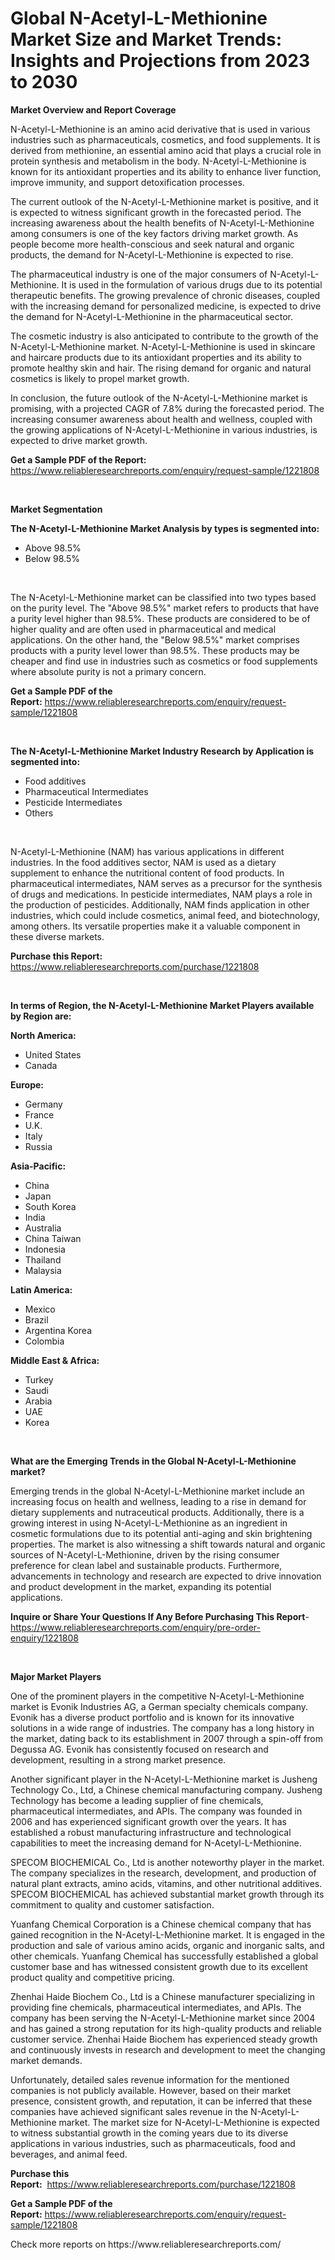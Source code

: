 <p><h1>Global N-Acetyl-L-Methionine Market Size and Market Trends: Insights and Projections from 2023 to 2030</h1></p><p><strong>Market Overview and Report Coverage</strong></p>
<p><p>N-Acetyl-L-Methionine is an amino acid derivative that is used in various industries such as pharmaceuticals, cosmetics, and food supplements. It is derived from methionine, an essential amino acid that plays a crucial role in protein synthesis and metabolism in the body. N-Acetyl-L-Methionine is known for its antioxidant properties and its ability to enhance liver function, improve immunity, and support detoxification processes.</p><p>The current outlook of the N-Acetyl-L-Methionine market is positive, and it is expected to witness significant growth in the forecasted period. The increasing awareness about the health benefits of N-Acetyl-L-Methionine among consumers is one of the key factors driving market growth. As people become more health-conscious and seek natural and organic products, the demand for N-Acetyl-L-Methionine is expected to rise.</p><p>The pharmaceutical industry is one of the major consumers of N-Acetyl-L-Methionine. It is used in the formulation of various drugs due to its potential therapeutic benefits. The growing prevalence of chronic diseases, coupled with the increasing demand for personalized medicine, is expected to drive the demand for N-Acetyl-L-Methionine in the pharmaceutical sector.</p><p>The cosmetic industry is also anticipated to contribute to the growth of the N-Acetyl-L-Methionine market. N-Acetyl-L-Methionine is used in skincare and haircare products due to its antioxidant properties and its ability to promote healthy skin and hair. The rising demand for organic and natural cosmetics is likely to propel market growth.</p><p>In conclusion, the future outlook of the N-Acetyl-L-Methionine market is promising, with a projected CAGR of 7.8% during the forecasted period. The increasing consumer awareness about health and wellness, coupled with the growing applications of N-Acetyl-L-Methionine in various industries, is expected to drive market growth.</p></p>
<p><strong>Get a Sample PDF of the Report:</strong> <a href="https://www.reliableresearchreports.com/enquiry/request-sample/1221808">https://www.reliableresearchreports.com/enquiry/request-sample/1221808</a></p>
<p>&nbsp;</p>
<p><strong>Market Segmentation</strong></p>
<p><strong>The N-Acetyl-L-Methionine Market Analysis by types is segmented into:</strong></p>
<p><ul><li>Above 98.5%</li><li>Below 98.5%</li></ul></p>
<p>&nbsp;</p>
<p><p>The N-Acetyl-L-Methionine market can be classified into two types based on the purity level. The "Above 98.5%" market refers to products that have a purity level higher than 98.5%. These products are considered to be of higher quality and are often used in pharmaceutical and medical applications. On the other hand, the "Below 98.5%" market comprises products with a purity level lower than 98.5%. These products may be cheaper and find use in industries such as cosmetics or food supplements where absolute purity is not a primary concern.</p></p>
<p><strong>Get a Sample PDF of the Report:</strong>&nbsp;<a href="https://www.reliableresearchreports.com/enquiry/request-sample/1221808">https://www.reliableresearchreports.com/enquiry/request-sample/1221808</a></p>
<p>&nbsp;</p>
<p><strong>The N-Acetyl-L-Methionine Market Industry Research by Application is segmented into:</strong></p>
<p><ul><li>Food additives</li><li>Pharmaceutical Intermediates</li><li>Pesticide Intermediates</li><li>Others</li></ul></p>
<p>&nbsp;</p>
<p><p>N-Acetyl-L-Methionine (NAM) has various applications in different industries. In the food additives sector, NAM is used as a dietary supplement to enhance the nutritional content of food products. In pharmaceutical intermediates, NAM serves as a precursor for the synthesis of drugs and medications. In pesticide intermediates, NAM plays a role in the production of pesticides. Additionally, NAM finds application in other industries, which could include cosmetics, animal feed, and biotechnology, among others. Its versatile properties make it a valuable component in these diverse markets.</p></p>
<p><strong>Purchase this Report:</strong>&nbsp; <a href="https://www.reliableresearchreports.com/purchase/1221808">https://www.reliableresearchreports.com/purchase/1221808</a></p>
<p>&nbsp;</p>
<p><strong>In terms of Region, the N-Acetyl-L-Methionine Market Players available by Region are:</strong></p>
<p>
    <p> <strong> North America: </strong>
        <ul>
            <li>United States</li>
            <li>Canada</li>
        </ul>
        </p> 
    <p> <strong> Europe: </strong>
        <ul>
            <li>Germany</li>
            <li>France</li>
            <li>U.K.</li>
            <li>Italy</li>
            <li>Russia</li>
        </ul>
        </p> 
    <p> <strong> Asia-Pacific: </strong>
        <ul>
            <li>China</li>
            <li>Japan</li>
            <li>South Korea</li>
            <li>India</li>
            <li>Australia</li>
            <li>China Taiwan</li>
            <li>Indonesia</li>
            <li>Thailand</li>
            <li>Malaysia</li>
        </ul>
        </p> 
    <p> <strong> Latin America: </strong>
        <ul>
            <li>Mexico</li>
            <li>Brazil</li>
            <li>Argentina Korea</li>
            <li>Colombia</li>
        </ul>
        </p> 
    <p> <strong> Middle East & Africa: </strong>
        <ul>
            <li>Turkey</li>
            <li>Saudi</li>
            <li>Arabia</li>
            <li>UAE</li>
            <li>Korea</li>
        </ul>
    </p>
    </p>
<p>&nbsp;</p>
<p><strong>What are the Emerging Trends in the Global N-Acetyl-L-Methionine market?</strong></p>
<p><p>Emerging trends in the global N-Acetyl-L-Methionine market include an increasing focus on health and wellness, leading to a rise in demand for dietary supplements and nutraceutical products. Additionally, there is a growing interest in using N-Acetyl-L-Methionine as an ingredient in cosmetic formulations due to its potential anti-aging and skin brightening properties. The market is also witnessing a shift towards natural and organic sources of N-Acetyl-L-Methionine, driven by the rising consumer preference for clean label and sustainable products. Furthermore, advancements in technology and research are expected to drive innovation and product development in the market, expanding its potential applications.</p></p>
<p><strong>Inquire or Share Your Questions If Any Before Purchasing This Report</strong>- <a href="https://www.reliableresearchreports.com/enquiry/pre-order-enquiry/1221808">https://www.reliableresearchreports.com/enquiry/pre-order-enquiry/1221808</a></p>
<p>&nbsp;</p>
<p><strong>Major Market Players</strong></p>
<p><p>One of the prominent players in the competitive N-Acetyl-L-Methionine market is Evonik Industries AG, a German specialty chemicals company. Evonik has a diverse product portfolio and is known for its innovative solutions in a wide range of industries. The company has a long history in the market, dating back to its establishment in 2007 through a spin-off from Degussa AG. Evonik has consistently focused on research and development, resulting in a strong market presence.</p><p>Another significant player in the N-Acetyl-L-Methionine market is Jusheng Technology Co., Ltd, a Chinese chemical manufacturing company. Jusheng Technology has become a leading supplier of fine chemicals, pharmaceutical intermediates, and APIs. The company was founded in 2006 and has experienced significant growth over the years. It has established a robust manufacturing infrastructure and technological capabilities to meet the increasing demand for N-Acetyl-L-Methionine.</p><p>SPECOM BIOCHEMICAL Co., Ltd is another noteworthy player in the market. The company specializes in the research, development, and production of natural plant extracts, amino acids, vitamins, and other nutritional additives. SPECOM BIOCHEMICAL has achieved substantial market growth through its commitment to quality and customer satisfaction.</p><p>Yuanfang Chemical Corporation is a Chinese chemical company that has gained recognition in the N-Acetyl-L-Methionine market. It is engaged in the production and sale of various amino acids, organic and inorganic salts, and other chemicals. Yuanfang Chemical has successfully established a global customer base and has witnessed consistent growth due to its excellent product quality and competitive pricing.</p><p>Zhenhai Haide Biochem Co., Ltd is a Chinese manufacturer specializing in providing fine chemicals, pharmaceutical intermediates, and APIs. The company has been serving the N-Acetyl-L-Methionine market since 2004 and has gained a strong reputation for its high-quality products and reliable customer service. Zhenhai Haide Biochem has experienced steady growth and continuously invests in research and development to meet the changing market demands.</p><p>Unfortunately, detailed sales revenue information for the mentioned companies is not publicly available. However, based on their market presence, consistent growth, and reputation, it can be inferred that these companies have achieved significant sales revenue in the N-Acetyl-L-Methionine market. The market size for N-Acetyl-L-Methionine is expected to witness substantial growth in the coming years due to its diverse applications in various industries, such as pharmaceuticals, food and beverages, and animal feed.</p></p>
<p><strong>Purchase this Report:</strong>&nbsp;&nbsp;<a href="https://www.reliableresearchreports.com/purchase/1221808">https://www.reliableresearchreports.com/purchase/1221808</a></p>
<p></p>
<p><strong>Get a Sample PDF of the Report:</strong>&nbsp;<a href="https://www.reliableresearchreports.com/enquiry/request-sample/1221808">https://www.reliableresearchreports.com/enquiry/request-sample/1221808</a></p>
<p>Check more reports on https://www.reliableresearchreports.com/</p>